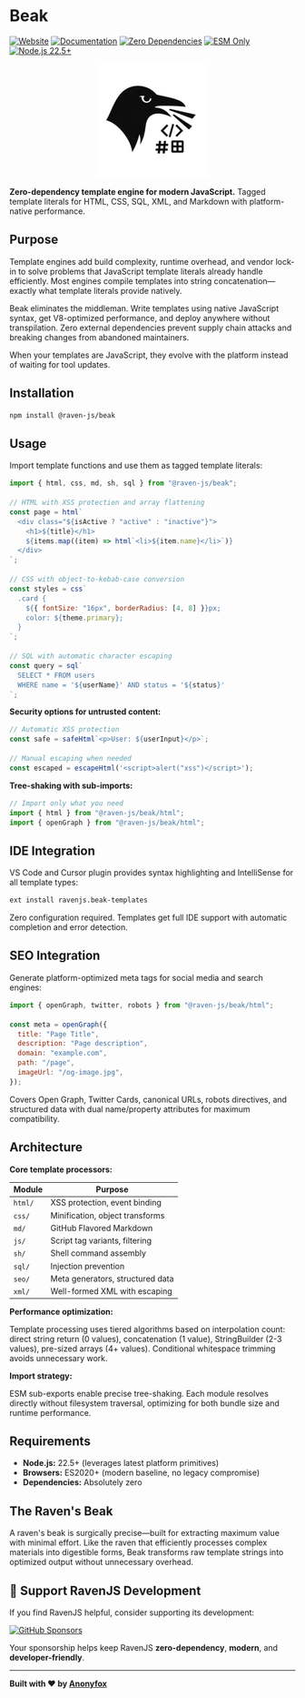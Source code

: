 # Beak

[![Website](https://img.shields.io/badge/ravenjs.dev-000000?style=flat&logo=firefox&logoColor=white)](https://ravenjs.dev)
[![Documentation](https://img.shields.io/badge/docs-ravenjs.dev%2Fbeak-blue.svg)](https://docs.ravenjs.dev/beak)
[![Zero Dependencies](https://img.shields.io/badge/Zero-Dependencies-brightgreen.svg)](https://github.com/Anonyfox/ravenjs)
[![ESM Only](https://img.shields.io/badge/ESM-Only-purple.svg)](https://nodejs.org/api/esm.html)
[![Node.js 22.5+](https://img.shields.io/badge/Node.js-22.5+-green.svg)](https://nodejs.org/)

<div align="center">
  <img src="./media/logo.webp" alt="Beak Logo" width="200" height="200" />
</div>

**Zero-dependency template engine for modern JavaScript.** Tagged template literals for HTML, CSS, SQL, XML, and Markdown with platform-native performance.

## Purpose

Template engines add build complexity, runtime overhead, and vendor lock-in to solve problems that JavaScript template literals already handle efficiently. Most engines compile templates into string concatenation—exactly what template literals provide natively.

Beak eliminates the middleman. Write templates using native JavaScript syntax, get V8-optimized performance, and deploy anywhere without transpilation. Zero external dependencies prevent supply chain attacks and breaking changes from abandoned maintainers.

When your templates are JavaScript, they evolve with the platform instead of waiting for tool updates.

## Installation

```bash
npm install @raven-js/beak
```

## Usage

Import template functions and use them as tagged template literals:

```javascript
import { html, css, md, sh, sql } from "@raven-js/beak";

// HTML with XSS protection and array flattening
const page = html`
  <div class="${isActive ? "active" : "inactive"}">
    <h1>${title}</h1>
    ${items.map((item) => html`<li>${item.name}</li>`)}
  </div>
`;

// CSS with object-to-kebab-case conversion
const styles = css`
  .card {
    ${{ fontSize: "16px", borderRadius: [4, 8] }}px;
    color: ${theme.primary};
  }
`;

// SQL with automatic character escaping
const query = sql`
  SELECT * FROM users
  WHERE name = '${userName}' AND status = '${status}'
`;
```

**Security options for untrusted content:**

```javascript
// Automatic XSS protection
const safe = safeHtml`<p>User: ${userInput}</p>`;

// Manual escaping when needed
const escaped = escapeHtml('<script>alert("xss")</script>');
```

**Tree-shaking with sub-imports:**

```javascript
// Import only what you need
import { html } from "@raven-js/beak/html";
import { openGraph } from "@raven-js/beak/html";
```

## IDE Integration

VS Code and Cursor plugin provides syntax highlighting and IntelliSense for all template types:

```bash
ext install ravenjs.beak-templates
```

Zero configuration required. Templates get full IDE support with automatic completion and error detection.

## SEO Integration

Generate platform-optimized meta tags for social media and search engines:

```javascript
import { openGraph, twitter, robots } from "@raven-js/beak/html";

const meta = openGraph({
  title: "Page Title",
  description: "Page description",
  domain: "example.com",
  path: "/page",
  imageUrl: "/og-image.jpg",
});
```

Covers Open Graph, Twitter Cards, canonical URLs, robots directives, and structured data with dual name/property attributes for maximum compatibility.

## Architecture

**Core template processors:**

| Module  | Purpose                          |
| ------- | -------------------------------- |
| `html/` | XSS protection, event binding    |
| `css/`  | Minification, object transforms  |
| `md/`   | GitHub Flavored Markdown         |
| `js/`   | Script tag variants, filtering   |
| `sh/`   | Shell command assembly           |
| `sql/`  | Injection prevention             |
| `seo/`  | Meta generators, structured data |
| `xml/`  | Well-formed XML with escaping    |

**Performance optimization:**

Template processing uses tiered algorithms based on interpolation count: direct string return (0 values), concatenation (1 value), StringBuilder (2-3 values), pre-sized arrays (4+ values). Conditional whitespace trimming avoids unnecessary work.

**Import strategy:**

ESM sub-exports enable precise tree-shaking. Each module resolves directly without filesystem traversal, optimizing for both bundle size and runtime performance.

## Requirements

- **Node.js:** 22.5+ (leverages latest platform primitives)
- **Browsers:** ES2020+ (modern baseline, no legacy compromise)
- **Dependencies:** Absolutely zero

## The Raven's Beak

A raven's beak is surgically precise—built for extracting maximum value with minimal effort. Like the raven that efficiently processes complex materials into digestible forms, Beak transforms raw template strings into optimized output without unnecessary overhead.

## 🦅 Support RavenJS Development

If you find RavenJS helpful, consider supporting its development:

[![GitHub Sponsors](https://img.shields.io/badge/Sponsor%20on%20GitHub-%23EA4AAA?style=for-the-badge&logo=github&logoColor=white)](https://github.com/sponsors/Anonyfox)

Your sponsorship helps keep RavenJS **zero-dependency**, **modern**, and **developer-friendly**.

---

**Built with ❤️ by [Anonyfox](https://anonyfox.com)**
